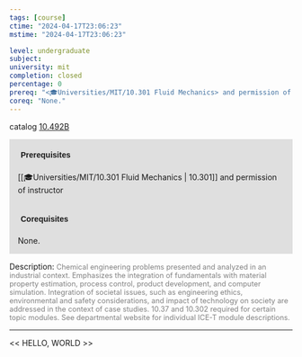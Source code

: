 ```yaml
---
tags: [course]
ctime: "2024-04-17T23:06:23"
mstime: "2024-04-17T23:06:23"

level: undergraduate
subject: 
university: mit
completion: closed
percentage: 0
prereq: "<🎓Universities/MIT/10.301 Fluid Mechanics> and permission of instructor"
coreq: "None."
---
```


catalog [10.492B](http://student.mit.edu/catalog/m10a.html#10.492B)

<span style="display: block; padding: 15px; background-color: rgb(100, 100, 100, 0.2);"><font id="m_prereq383_0" style="display: block; font-family: Arial, sans-serif; font-weight: bold; padding: 5px">Prerequisites</font><br><span id="prereq383_0">[[🎓Universities/MIT/10.301 Fluid Mechanics | 10.301]] and permission of instructor</span></span>
<span style="display: block; padding: 15px; background-color: rgb(100, 100, 100, 0.2);"><font id="m_coreq383_0" style="display: block; font-family: Arial, sans-serif; font-weight: bold; padding: 5px">Corequisites</font><br><span id="coreq383_0">None.</span></span>

<font style="">Description:</font>
<font style="color: grey; font-size: 0.8rem;">Chemical engineering problems presented and analyzed in an industrial context. Emphasizes the integration of fundamentals with material property estimation, process control, product development, and computer simulation. Integration of societal issues, such as engineering ethics, environmental and safety considerations, and impact of technology on society are addressed in the context of case studies. 10.37 and 10.302 required for certain topic modules. See departmental website for individual ICE-T module descriptions.</font>



---

<< HELLO, WORLD >>
